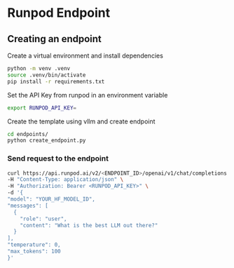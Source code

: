 # Runpod Endpoint

## Creating an endpoint
Create a virtual environment and install dependencies
```sh
python -m venv .venv
source .venv/bin/activate
pip install -r requirements.txt
```

Set the API Key from runpod in an environment variable
```sh
export RUNPOD_API_KEY=
```

Create the template using vllm and create endpoint 
```sh
cd endpoints/
python create_endpoint.py
```

### Send request to the endpoint
```sh
curl https://api.runpod.ai/v2/<ENDPOINT_ID>/openai/v1/chat/completions \                      
-H "Content-Type: application/json" \
-H "Authorization: Bearer <RUNPOD_API_KEY>" \
-d '{
"model": "YOUR_HF_MODEL_ID",
"messages": [
  {
    "role": "user",
    "content": "What is the best LLM out there?"
  }
],
"temperature": 0,
"max_tokens": 100
}'
```
